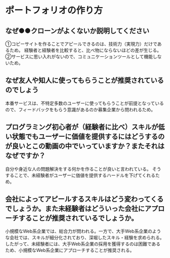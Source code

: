 # ポートフォリオの作り方
## なぜ●●クローンがよくないか説明してください
①コピーサイトを作ることでアピールできるのは、技術力（実現力）だけであるため。
  経験者と経験者を比較すると、比べ物にならないほどの差が生じる。
②サービスに思い入れがないので、コミュニケーションツールとして機能しないため。

## なぜ友人や知人に使ってもらうことが推奨されているのでしょう
本番サービスは、不特定多数のユーザーに使ってもらうことが前提となっているので、フィードバックをもらう意識があるのか募集企業から問われるため。

## プログラミング初心者が（経験者に比べ）スキルが低い状態でもユーザーに価値を提供するにはどうするのが良いとこの動画の中でいっていますか？またそれはなぜですか？
自分や身近な人の問題解決をする何かを作ることが良いと言われている。
そうすることで、未経験者がユーザーに価値を提供するハードルを下げてくれるため。

## 会社によってアピールするスキルはどう変わってくるでしょうか。また未経験者はどういった会社にアプローチすることが推奨されているでしょうか。
小規模なWeb系企業では、総合力が問われる。一方で、大手Web系企業のような会社では、スキルが細分化されており、深堀したスキル・経験を求められる。
したがって、未経験者には、大手Web系企業の採用を獲得するのは困難であるため、小規模なWeb系企業にアプローチすることが推奨される。